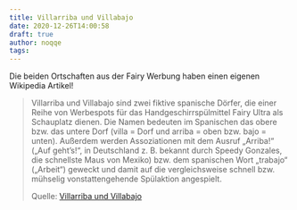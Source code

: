 ```yaml
---
title: Villarriba und Villabajo
date: 2020-12-26T14:00:58
draft: true
author: noqqe
tags:
---
```


Die beiden Ortschaften aus der Fairy Werbung haben einen eigenen Wikipedia
Artikel!

> Villarriba und Villabajo sind zwei fiktive spanische Dörfer, die einer Reihe
> von Werbespots für das Handgeschirrspülmittel Fairy Ultra als Schauplatz
> dienen. Die Namen bedeuten im Spanischen das obere bzw. das untere Dorf (villa
> = Dorf und arriba = oben bzw. bajo = unten). Außerdem werden Assoziationen mit
> dem  Ausruf „Arriba!“ („Auf geht’s!“, in Deutschland z. B. bekannt durch
> Speedy Gonzales, die schnellste Maus von Mexiko) bzw. dem spanischen Wort
> „trabajo“ („Arbeit“) geweckt und damit auf die vergleichsweise schnell bzw.
> mühselig vonstattengehende Spülaktion angespielt.
>
> Quelle: [Villarriba und Villabajo](https://de.wikipedia.org/wiki/Villarriba_und_Villabajo)
